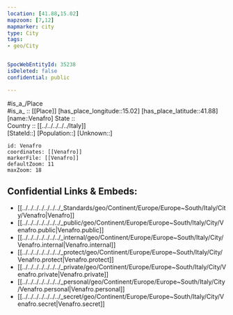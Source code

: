 ```yaml
---
location: [41.88,15.02] 
mapzoom: [7,12] 
mapmarker: city 
type: City
tags:
- geo/City


SpocWebEntityId: 35238
isDeleted: false
confidential: public

---
```

#is_a_/Place  
#is_a_ :: [[Place]] 
[has_place_longitude::15.02] 
[has_place_latitude::41.88] 
[name::Venafro] 
State ::  
Country :: [[../../../../../Italy]]  
[StateId::] 
[Population::] 
[Unknown::] 


```leaflet
id: Venafro
coordinates: [[Venafro]] 
markerFile: [[Venafro]] 
defaultZoom: 11 
maxZoom: 18
```


## Confidential Links & Embeds: 
- [[../../../../../../../_Standards/geo/Continent/Europe/Europe~South/Italy/City/Venafro|Venafro]] 
- [[../../../../../../../_public/geo/Continent/Europe/Europe~South/Italy/City/Venafro.public|Venafro.public]] 
- [[../../../../../../../_internal/geo/Continent/Europe/Europe~South/Italy/City/Venafro.internal|Venafro.internal]] 
- [[../../../../../../../_protect/geo/Continent/Europe/Europe~South/Italy/City/Venafro.protect|Venafro.protect]] 
- [[../../../../../../../_private/geo/Continent/Europe/Europe~South/Italy/City/Venafro.private|Venafro.private]] 
- [[../../../../../../../_personal/geo/Continent/Europe/Europe~South/Italy/City/Venafro.personal|Venafro.personal]] 
- [[../../../../../../../_secret/geo/Continent/Europe/Europe~South/Italy/City/Venafro.secret|Venafro.secret]] 
